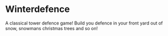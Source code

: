 # Winterdefence
A classical tower defence game! Build you defence in your front yard out of snow, snowmans christmas trees and so on!
